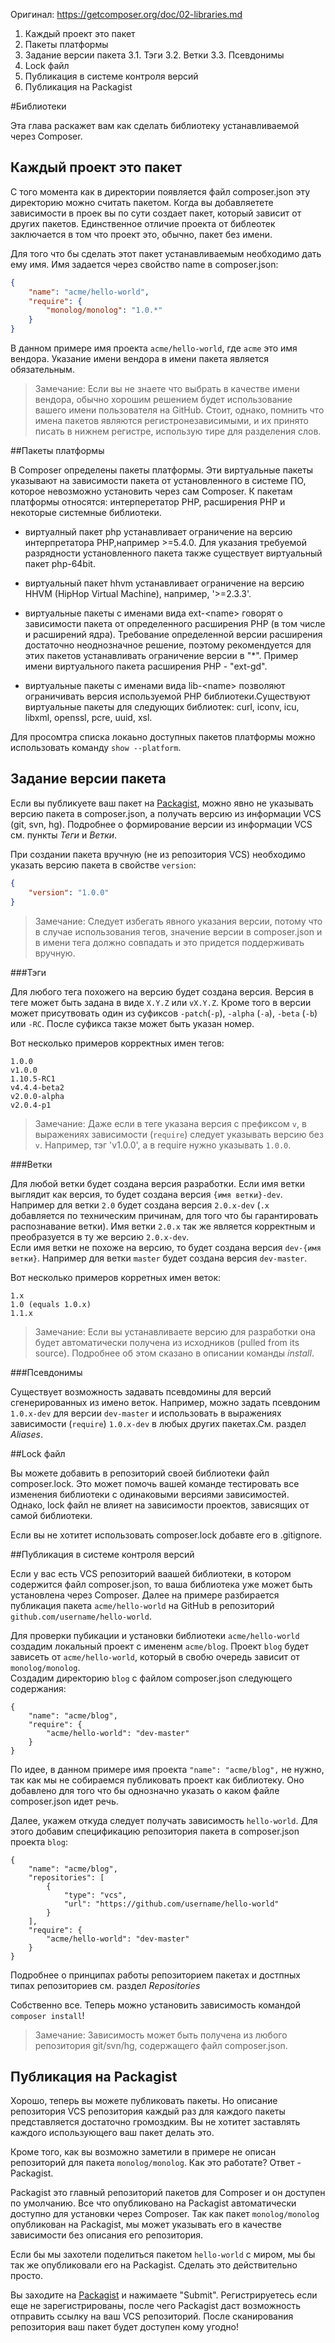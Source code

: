 
Оригинал: https://getcomposer.org/doc/02-libraries.md

1. Каждый проект это пакет
2. Пакеты платформы
3. Задание версии пакета
3.1. Тэги
3.2. Ветки
3.3. Псевдонимы
4. Lock файл
5. Публикация в системе контроля версий
6. Публикация на Packagist    

#Библиотеки

Эта глава раскажет вам как сделать библиотеку устанавливаемой через Composer.

## Каждый проект это пакет

С того момента как в директории появляется файл composer.json эту директорию можно считать пакетом. Когда вы добавляетете зависимости в проек вы по сути создает пакет, который зависит от других пакетов. Единственное отличие проекта от библеотек заключается в том что проект это, обычно, пакет без имени.

Для того что бы сделать этот пакет устанавливаемым необходимо дать ему имя. Имя задается через свойство name в composer.json:
```json
{
    "name": "acme/hello-world",
    "require": {
        "monolog/monolog": "1.0.*"
    }
}
```
В данном примере имя проекта `acme/hello-world`, где `acme` это имя вендора. Указание имени вендора в имени пакета является обязательным.

>Замечание: Если вы не знаете что выбрать в качестве имени вендора, обычно хорошим решением будет использование вашего имени пользователя на GitHub. Стоит, однако, помнить что имена пакетов являются регистронезависимыми, и их принято писать в нижнем регистре, использую тире для разделения слов.


##Пакеты платформы

В Composer определены пакеты платформы. Эти виртуальные пакеты указывают на зависимости пакета от установленного в системе ПО, которое невозможно установить через сам Composer. 
К пакетам платформы относятся: интерперетатор PHP, расширения PHP и некоторые системные библиотеки.

* виртуалный пакет php устанавливает ограничение на версию интерпретатора PHP,например >=5.4.0. Для указания требуемой разрядности установленного пакета также существует виртуальный пакет php-64bit.

* виртуальный пакет hhvm устанавливает ограничение на версию HHVM (HipHop Virtual Machine), например, '>=2.3.3'.

* виртуальные пакеты с именами вида ext-\<name> говорят о зависимости пакета от определенного расширения PHP (в том числе и расширений ядра). Требование определенной версии расширения достаточно неоднозначное решение, поэтому рекомендуется для этих пакетов устанавливать ограничение версии в "*".  Пример имени виртуального пакета расширения PHP - "ext-gd".

* виртуальные пакеты с именами вида lib-\<name> позволяют ограничивать версия используемой PHP библиотеки.Существуют виртуальные пакеты для следующих библиотек: curl, iconv, icu, libxml, openssl, pcre, uuid, xsl.

Для просомтра списка локаьно доступных пакетов платформы можно использовать команду `show --platform`.

## Задание версии пакета

Если вы публикуете ваш пакет на [Packagist](https://packagist.org/), можно явно не указывать версию пакета в composer.json, а получать версию из информации VCS (git, svn, hg). 
Подробнее о формирование версии из информации VCS см. пункты *Теги* и *Ветки*.  

При создании пакета вручную (не из репозитория VCS) необходимо указать версию пакета в свойстве `version`:
```json
{
    "version": "1.0.0"
}
```

>Замечание: Следует избегать явного указания версии, потому что в случае использования тегов, значение версии в composer.json и в имени тега должно совпадать и это придется поддерживать вручную.

###Тэги

Для любого тега похожего на версию будет создана версия. Версия в теге может быть задана в виде `X.Y.Z` или `vX.Y.Z`. 
Кроме того в версии может присутвовать один из суфиксов `-patch`(`-p`), `-alpha` (`-a`), `-beta` (`-b`) или `-RC`. После суфикса такзе может быть указан номер.

Вот несколько примеров корректных имен тегов:
```
1.0.0
v1.0.0
1.10.5-RC1
v4.4.4-beta2
v2.0.0-alpha
v2.0.4-p1
```

>Замечание: Даже если в теге указана версия с префиксом `v`, в выражениях зависимости (`require`) следует указывать версию без `v`. Например, тэг 'v1.0.0', а в require нужно указывать `1.0.0`.  

###Ветки

Для любой ветки будет создана версия разработки. Если имя ветки выглядит как версия, то будет создана версия `{имя ветки}-dev`.  
Например для ветки `2.0` будет создана версия `2.0.x-dev` (`.x` добавляется по техническим причинам, для того что бы гарантировать распознавание ветки).
Имя ветки `2.0.x` так же является корректным и преобразуется в ту же версию `2.0.x-dev`.   
Если имя ветки не похоже на версию, то будет создана версия `dev-{имя ветки}`. Например для ветки `master` будет создана версия `dev-master`.

Вот несколько примеров корретных имен веток:
```
1.x
1.0 (equals 1.0.x)
1.1.x
```

> Замечание: Если вы устанавливаете версию для разработки она будет автоматически получена из исходников (pulled from its source). Подробнее об этом сказано в описании команды *install*.   

###Псевдонимы

Существует возможность задавать псевдомины для версий сгенерированных из имено веток. Например, можно задать псевдоним `1.0.x-dev` для версии `dev-master` и использовать в выражениях зависимости (`require`) `1.0.x-dev` в любых других пакетах.См. раздел *Aliases*.

##Lock файл

Вы можете добавить в репозиторий своей библиотеки файл composer.lock. Это может помочь вашей команде тестировать все изменения библиотеки c одинаковыми версиями зависимостей. Однако, lock файл не влияет на зависимости проектов, зависящих от самой библиотеки.

Если вы не хотитет использовать composer.lock добавте его в .gitignore.


##Публикация в системе контроля версий

Если у вас есть VCS репозиторий ваашей библиотеки, в котором содержится файл composer.json, то ваша библиотека уже может быть установлена через Composer.
Далее на примере разбирается публикация пакета `acme/hello-world` на GitHub в репозиторий `github.com/username/hello-world`.   

Для проверки пубикации и установки библиотеки `acme/hello-world` создадим локальный проект c имененм `acme/blog`. 
Проект `blog` будет зависеть от `acme/hello-world`, который в свобю очередь зависит от `monolog/monolog`.   
Создадим директорию `blog` c файлом composer.json следующего содержания:
```
{
    "name": "acme/blog",
    "require": {
        "acme/hello-world": "dev-master"
    }
}
```

По идее, в данном примере имя проекта `"name": "acme/blog",` не нужно, так как мы не собираемся публиковать проект как библиотеку. Оно добавлено для того что бы однозначно указать о каком файле composer.json идет речь.

Далее, укажем откуда следует получать зависимость `hello-world`. Для этого добавим спецификацию репозитория пакета в composer.json проекта `blog`:
```
{
    "name": "acme/blog",
    "repositories": [
        {
            "type": "vcs",
            "url": "https://github.com/username/hello-world"
        }
    ],
    "require": {
        "acme/hello-world": "dev-master"
    }
}
```

Подробнее о принципах работы репозиторием пакетах и достпных типах репозиториев см. раздел *Repositories*

Собственно все. Теперь можно установить зависимость командой  `composer install`!

>Замечание: Зависимость может быть получена из любого репозитория git/svn/hg, содержащего файл composer.json. 

## Публикация на Packagist

Хорошо, теперь вы можете публиковать пакеты. Но описание репозитория VCS репозитория каждый раз для каждого пакеты 
представляется достаточно громоздким. Вы не хотитет заставлять каждого использующего ваш пакет делать это. 

Кроме того, как вы возможно заметили в примере не описан репозиторий для пакета `monolog/monolog`. Как это работате? Ответ - Packagist.

Packagist это главный репозиторий пакетов для Composer и он доступен по умолчанию. Все что опубликовано на Packagist автоматически доступно для установки через Composer. Так как пакет `monolog/monolog` опубликован на Packagist, мы может указывать его в качестве зависимости без описания его репозитория. 

Если бы мы захотели поделиться пакетом `hello-world` с миром, мы бы так же опубликовали его на Packagist. Сделать это действительно просто.

Вы заходите на [Packagist](https://packagist.org/) и нажимаете "Submit". Регистрируетесь если еще не зарегистрированы, после чего Packagist даст возможность отправить ссылку на ваш VCS репозиторий. После сканирования репозитория ваш пакет будет доступен кому угодно! 